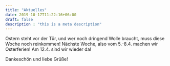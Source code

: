 ```yaml
---
title: "Aktuelles"
date: 2019-10-17T11:22:16+06:00
draft: false
description : "this is a meta description"
---
```



Ostern steht vor der Tür, und wer noch dringend Wolle braucht, muss diese Woche noch reinkommen! Nächste Woche, also vom 5.-8.4. machen wir Osterferien! 
Am 12.4. sind wir wieder da!

Dankeschön und liebe Grüße! 
